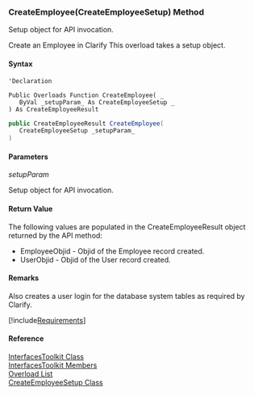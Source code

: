 ﻿### CreateEmployee(CreateEmployeeSetup) Method

Setup object for API invocation.

Create an Employee in Clarify This overload takes a setup object.

#### Syntax

```vbnet
'Declaration

Public Overloads Function CreateEmployee( _
   ByVal _setupParam_ As CreateEmployeeSetup _
) As CreateEmployeeResult
```

```csharp
public CreateEmployeeResult CreateEmployee( 
   CreateEmployeeSetup _setupParam_
)
```

#### Parameters

_setupParam_

Setup object for API invocation.

#### Return Value

The following values are populated in the CreateEmployeeResult object returned by the API method:

*   EmployeeObjid \- Objid of the Employee record created.
*   UserObjid \- Objid of the User record created.

#### Remarks

Also creates a user login for the database system tables as required by Clarify.

[!include[Requirements](../partials/requirements.md)]

#### Reference

[InterfacesToolkit Class](FChoice.Toolkits.Clarify~FChoice.Toolkits.Clarify.Interfaces.InterfacesToolkit.md)  
[InterfacesToolkit Members](FChoice.Toolkits.Clarify~FChoice.Toolkits.Clarify.Interfaces.InterfacesToolkit_members.md)  
[Overload List](FChoice.Toolkits.Clarify~FChoice.Toolkits.Clarify.Interfaces.InterfacesToolkit~CreateEmployee.md)  
[CreateEmployeeSetup Class](FChoice.Toolkits.Clarify~FChoice.Toolkits.Clarify.Interfaces.CreateEmployeeSetup.md)